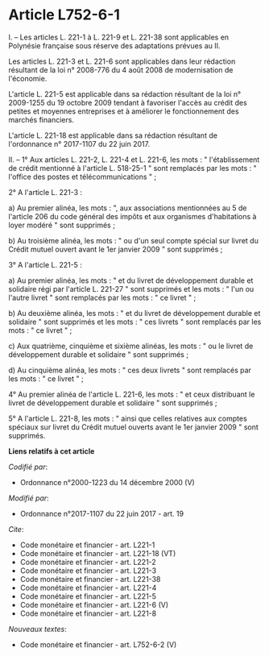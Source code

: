 # Article L752-6-1

I. – Les articles L. 221-1 à L. 221-9 et L. 221-38 sont applicables en Polynésie française sous réserve des adaptations
prévues au II. 

Les articles L. 221-3 et L. 221-6 sont applicables dans leur rédaction résultant de la loi n° 2008-776 du 4 août 2008 de
modernisation de l'économie. 

L'article L. 221-5 est applicable dans sa rédaction résultant de la loi n° 2009-1255 du 19 octobre 2009 tendant à favoriser
l'accès au crédit des petites et moyennes entreprises et à améliorer le fonctionnement des marchés financiers. 

L'article L. 221-18 est applicable dans sa rédaction résultant de l'ordonnance n° 2017-1107 du 22 juin 2017. 

II. – 1° Aux articles L. 221-2, L. 221-4 et L. 221-6, les mots : " l'établissement de crédit mentionné à l'article L.
518-25-1 " sont remplacés par les mots : " l'office des postes et télécommunications " ; 

2° A l'article L. 221-3 : 

a) Au premier alinéa, les mots : ", aux associations mentionnées au 5 de l'article 206 du code général des impôts et aux
organismes d'habitations à loyer modéré " sont supprimés ; 

b) Au troisième alinéa, les mots : " ou d'un seul compte spécial sur livret du Crédit mutuel ouvert avant le 1er janvier 2009
" sont supprimés ; 

3° A l'article L. 221-5 : 

a) Au premier alinéa, les mots : " et du livret de développement durable et solidaire régi par l'article L. 221-27 " sont
supprimés et les mots : " l'un ou l'autre livret " sont remplacés par les mots : " ce livret " ; 

b) Au deuxième alinéa, les mots : " et du livret de développement durable et solidaire " sont supprimés et les mots : " ces
livrets " sont remplacés par les mots : " ce livret " ; 

c) Aux quatrième, cinquième et sixième alinéas, les mots : " ou le livret de développement durable et solidaire " sont
supprimés ; 

d) Au cinquième alinéa, les mots : " ces deux livrets " sont remplacés par les mots : " ce livret " ; 

4° Au premier alinéa de l'article L. 221-6, les mots : " et ceux distribuant le livret de développement durable et solidaire
" sont supprimés ; 

5° A l'article L. 221-8, les mots : " ainsi que celles relatives aux comptes spéciaux sur livret du Crédit mutuel ouverts
avant le 1er janvier 2009 " sont supprimés.

**Liens relatifs à cet article**

_Codifié par_:

  - Ordonnance n°2000-1223 du 14 décembre 2000 (V)

_Modifié par_:

  - Ordonnance n°2017-1107 du 22 juin 2017 - art. 19

_Cite_:

  - Code monétaire et financier - art. L221-1
  - Code monétaire et financier - art. L221-18 (VT)
  - Code monétaire et financier - art. L221-2
  - Code monétaire et financier - art. L221-3
  - Code monétaire et financier - art. L221-38
  - Code monétaire et financier - art. L221-4
  - Code monétaire et financier - art. L221-5
  - Code monétaire et financier - art. L221-6 (V)
  - Code monétaire et financier - art. L221-8

_Nouveaux textes_:

  - Code monétaire et financier - art. L752-6-2 (V)
